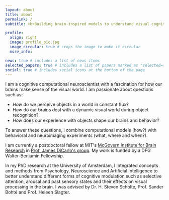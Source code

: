 ```yaml
---
layout: about
title: about
permalink: /
subtitle: <b>Building brain-inspired models to understand visual cognition.</b>

profile:
  align: right
  image: profile_pic.jpg
  image_circular: true # crops the image to make it circular
  more_info: 

news: true # includes a list of news items
selected_papers: true # includes a list of papers marked as "selected={true}"
social: true # includes social icons at the bottom of the page
---
```


I am a cognitive computational neuroscientist with a fascination for how our brains make sense of the visual world. 
I am passionate about questions such as: 
- *How* do we perceive objects in a world in constant flux? 
- *How* do our brains deal with a dynamic visual world during object recognition? 
- *How* does our experience with objects shape our brains and behavior?

To answer these questions, I combine computational models (how?) with behavioral and neuroimaging experiments (what, where and when?).

I am currently a postdoctoral fellow at MIT's [McGovern Institute for Brain Research](https://mcgovern.mit.edu/) in [Prof. James DiCarlo's group](https://dicarlolab.mit.edu/).
My work is funded by a DFG Walter-Benjamin Fellowship.

In my PhD research at the University of Amsterdam, I integrated concepts and methods from Psychology, Neuroscience and Artificial Intelligence to better understand different forms of cognitive modulation such as selective attention, arousal and past sensory states and their effects on visual processing in the brain. I was advised by Dr. H. Steven Scholte, Prof. Sander Bohté and Prof. Heleen Slagter.

